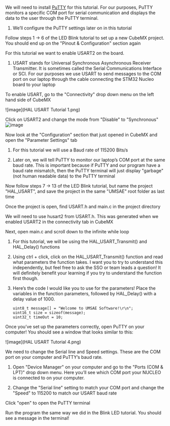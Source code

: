 <div class="enumerate">

We will need to install [PuTTY](https://www.putty.org/) for this
tutorial. For our purposes, PuTTY monitors a specific COM port for
serial communication and displays the data to the user through the PuTTY
terminal.

1.  We’ll configure the PuTTY settings later on in this tutorial

Follow steps 1 → 6 of the LED Blink tutorial to set up a new CubeMX
project. You should end up on the "Pinout & Configuration" section again

For this tutorial we want to enable USART2 on the board.

1.  USART stands for Universal Synchronous Asynchronous Receiver
    Transmitter. It is sometimes called the Serial Communications
    Interface or SCI. For our purposes we use USART to send messages to
    the COM port on our laptop through the cable connecting the STM32
    Nucleo board to your laptop

To enable USART, go to the "Connectivity" drop down menu on the left
hand side of CubeMX

<div class="center">

![image](HAL USART Tutorial 1.png)

</div>

Click on USART2 and change the mode from "Disable" to "Synchronous"  
<img src="HAL USART Tutorial 2.png" alt="image" />

Now look at the "Configuration" section that just opened in CubeMX and
open the "Parameter Settings" tab

1.  For this tutorial we will use a Baud rate of 115200 Bits/s

2.  Later on, we will tell PuTTY to monitor our laptop’s COM port at the
    same baud rate. This is important because if PuTTY and our program
    have a baud rate mismatch, then the PuTTY terminal will just display
    "garbage" (not human readable data) to the PuTTY terminal

Now follow steps 7 → 13 of the LED Blink tutorial, but name the project
"HAL_USART", and save the project in the same "UMSAE" root folder as
last time

Once the project is open, find USART.h and main.c in the project
directory

We will need to use husart2 from USART.h. This was generated when we
enabled USART2 in the connectivity tab in CubeMX

Next, open main.c and scroll down to the infinite while loop

1.  For this tutorial, we will be using the HAL_USART_Transmit() and
    HAL_Delay() functions

2.  Using ctrl + click, click on the HAL_USART_Transmit() function and
    read what parameters the function takes. I want you to try to
    understand this independently, but feel free to ask the SSO or team
    leads a question! It will definitely benefit your learning if you
    try to understand the function first though.

3.  Here’s the code I would like you to use for the parameters! Place
    the variables in the function parameters, followed by HAL_Delay()
    with a delay value of 1000.

    ```
    uint8_t message[] = "Welcome to UMSAE Software!\r\n";
    uint16_t size = sizeof(message);
    uint32_t timeOut = 10;
    ```

Once you’ve set up the parameters correctly, open PuTTY on your
computer! You should see a window that looks similar to this:

<div class="center">

![image](HAL USART Tutorial 4.png)

</div>

We need to change the Serial line and Speed settings. These are the COM
port on your computer and PuTTY’s baud rate.

1.  Open "Device Manager" on your computer and go to the "Ports (COM &
    LPT)" drop down menu. Here you’ll see which COM port your NUCLEO is
    connected to on your computer.

2.  Change the "Serial line" setting to match your COM port and change
    the "Speed" to 115200 to match our USART baud rate

Click "open" to open the PuTTY terminal

Run the program the same way we did in the Blink LED tutorial. You
should see a message in the terminal!

</div>
